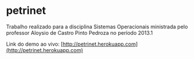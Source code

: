 petrinet
========

Trabalho realizado para a disciplina Sistemas Operacionais ministrada pelo professor Aloysio de Castro Pinto Pedroza no período 2013.1

Link do demo ao vivo: [http://petrinet.herokuapp.com](http://petrinet.herokuapp.com)
